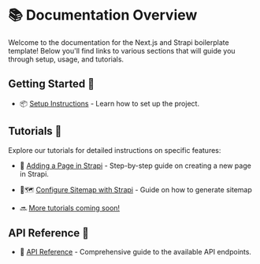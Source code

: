 # 📚 Documentation Overview

Welcome to the documentation for the Next.js and Strapi boilerplate template! Below you'll find links to various sections that will guide you through setup, usage, and tutorials.

## Getting Started 🚀

- 📦 [Setup Instructions](../README.md#getting-started) - Learn how to set up the project.

<!-- @todo add tutorials -->

## Tutorials 📖

Explore our tutorials for detailed instructions on specific features:

- 📝 [Adding a Page in Strapi](adding-a-page.md) - Step-by-step guide on creating a new page in Strapi.
- 🔗🗺️ [Configure Sitemap with Strapi](configure-sitemap.md) - Guide on how to generate sitemap

- 🔜 [More tutorials coming soon!]()

<!-- @todo add api doc -->

## API Reference 📡

- 📜 [API Reference](api_reference.md) - Comprehensive guide to the available API endpoints.
